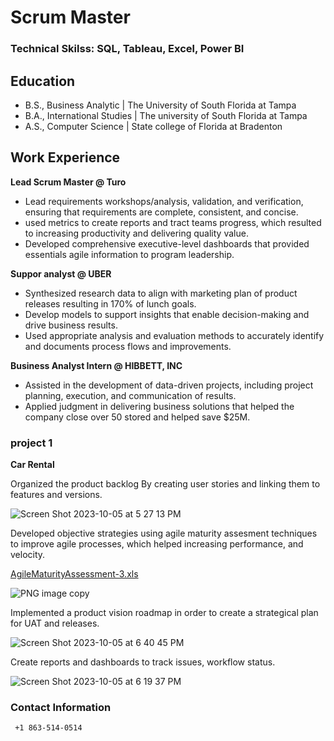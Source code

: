 # Scrum Master

### Technical Skilss: SQL, Tableau, Excel, Power BI

## Education
- B.S., Business Analytic | The University of South Florida at Tampa
- B.A., International Studies | The university of South Florida at Tampa
- A.S., Computer Science | State college of Florida at Bradenton

## Work Experience 
**Lead Scrum Master @ Turo**
- Lead requirements workshops/analysis, validation, and verification, ensuring that requirements are complete, consistent, and concise.
- used metrics to create reports and tract teams progress, which resulted to increasing productivity and delivering quality value.
- Developed comprehensive executive-level dashboards that provided essentials agile information to program leadership.

**Suppor analyst @ UBER**
- Synthesized research data to align with marketing plan of product releases resulting in 170% of lunch goals.
- Develop models to support insights that enable decision-making and drive business results.
- Used appropriate analysis and evaluation methods to accurately identify and documents process flows and improvements. 

**Business Analyst Intern @ HIBBETT, INC** 
- Assisted in the development of data-driven projects, including project planning, execution, and communication of results.
- Applied judgment in delivering business solutions that helped the company close over 50 stored and helped save $25M. 


### project 1 
  **Car Rental**
  
Organized the product backlog  By creating user stories and linking them to features and versions.

![Screen Shot 2023-10-05 at 5 27 13 PM](https://github.com/ftsoungui/ftsoungui/assets/139358019/c0ede11a-90f4-4b49-9542-d49f12e3e1d4)



Developed objective strategies using agile maturity assesment techniques to improve agile processes, which helped increasing performance, and velocity. 

[AgileMaturityAssessment-3.xls](https://github.com/ftsoungui/ftsoungui/files/12796648/AgileMaturityAssessment-3.xls)


![PNG image copy](https://github.com/ftsoungui/ftsoungui/assets/139358019/72d6810d-49f7-44c6-97a0-1806650c0a20)






Implemented a product vision roadmap in order to create a strategical plan for UAT and releases. 


![Screen Shot 2023-10-05 at 6 40 45 PM](https://github.com/ftsoungui/ftsoungui/assets/139358019/d233b525-6562-47a6-ac1e-a7e85b4a63bb)



Create reports and dashboards to track issues, workflow status.

![Screen Shot 2023-10-05 at 6 19 37 PM](https://github.com/ftsoungui/ftsoungui/assets/139358019/e1b28064-ab17-4c58-bd41-fb4143a812a1)







### Contact Information
     +1 863-514-0514

<!---
ftsoungui/ftsoungui is a ✨ special ✨ repository because its `README.md` (this file) appears on your GitHub profile.
You can click the Preview link to take a look at your changes.
--->
